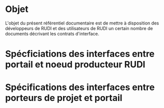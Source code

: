 # Objet

L'objet du présent référentiel documentaire est de mettre à disposition des développeurs de RUDI et des utilisateurs de RUDI un certain nombre de documents décrivant les contrats d'interface.

# Spécficiations des interfaces entre portail et noeud producteur RUDI

# Spécifications des interfaces entre porteurs de projet et portail
